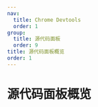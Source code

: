 ```yaml
---
nav:
  title: Chrome Devtools
  order: 1
group:
  title: 源代码面板
  order: 9
title: 源代码面板概览
order: 1
---
```

<h1>源代码面板概览</h1>